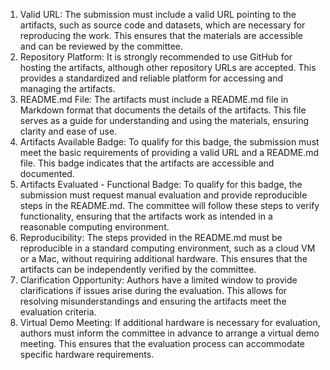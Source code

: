 1. Valid URL: The submission must include a valid URL pointing to the artifacts, such as source code and datasets, which are necessary for reproducing the work. This ensures that the materials are accessible and can be reviewed by the committee.
2. Repository Platform: It is strongly recommended to use GitHub for hosting the artifacts, although other repository URLs are accepted. This provides a standardized and reliable platform for accessing and managing the artifacts.
3. README.md File: The artifacts must include a README.md file in Markdown format that documents the details of the artifacts. This file serves as a guide for understanding and using the materials, ensuring clarity and ease of use.
4. Artifacts Available Badge: To qualify for this badge, the submission must meet the basic requirements of providing a valid URL and a README.md file. This badge indicates that the artifacts are accessible and documented.
5. Artifacts Evaluated - Functional Badge: To qualify for this badge, the submission must request manual evaluation and provide reproducible steps in the README.md. The committee will follow these steps to verify functionality, ensuring that the artifacts work as intended in a reasonable computing environment.
6. Reproducibility: The steps provided in the README.md must be reproducible in a standard computing environment, such as a cloud VM or a Mac, without requiring additional hardware. This ensures that the artifacts can be independently verified by the committee.
7. Clarification Opportunity: Authors have a limited window to provide clarifications if issues arise during the evaluation. This allows for resolving misunderstandings and ensuring the artifacts meet the evaluation criteria.
8. Virtual Demo Meeting: If additional hardware is necessary for evaluation, authors must inform the committee in advance to arrange a virtual demo meeting. This ensures that the evaluation process can accommodate specific hardware requirements.
